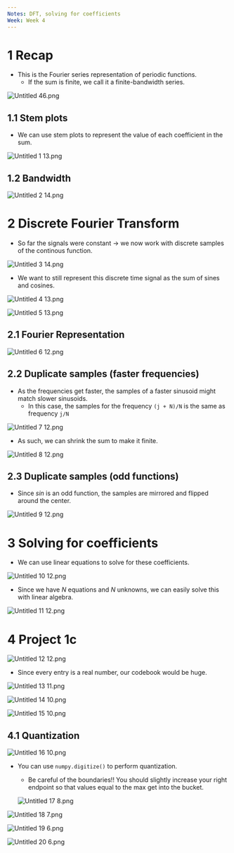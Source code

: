 ```yaml
---
Notes: DFT, solving for coefficients
Week: Week 4
---
```

# 1 Recap

- This is the Fourier series representation of periodic functions.
    - If the sum is finite, we call it a finite-bandwidth series.

![Untitled 46.png](../../attachments/Untitled%2046.png)

## 1.1 Stem plots

- We can use stem plots to represent the value of each coefficient in the sum.

![Untitled 1 13.png](../../attachments/Untitled%201%2013.png)

## 1.2 Bandwidth

![Untitled 2 14.png](../../attachments/Untitled%202%2014.png)

# 2 Discrete Fourier Transform

- So far the signals were constant → we now work with discrete samples of the continous function.

![Untitled 3 14.png](../../attachments/Untitled%203%2014.png)

- We want to still represent this discrete time signal as the sum of sines and cosines.

![Untitled 4 13.png](../../attachments/Untitled%204%2013.png)

![Untitled 5 13.png](../../attachments/Untitled%205%2013.png)

## 2.1 Fourier Representation

![Untitled 6 12.png](../../attachments/Untitled%206%2012.png)

## 2.2 Duplicate samples (faster frequencies)

- As the frequencies get faster, the samples of a faster sinusoid might match slower sinusoids.
    - In this case, the samples for the frequency `(j + N)/N` is the same as frequency `j/N`

![Untitled 7 12.png](../../attachments/Untitled%207%2012.png)

- As such, we can shrink the sum to make it finite.

![Untitled 8 12.png](../../attachments/Untitled%208%2012.png)

## 2.3 Duplicate samples (odd functions)

- Since $sin$﻿ is an odd function, the samples are mirrored and flipped around the center.

![Untitled 9 12.png](../../attachments/Untitled%209%2012.png)

# 3 Solving for coefficients

- We can use linear equations to solve for these coefficients.

![Untitled 10 12.png](../../attachments/Untitled%2010%2012.png)

- Since we have $N$﻿ equations and $N$﻿ unknowns, we can easily solve this with linear algebra.

![Untitled 11 12.png](../../attachments/Untitled%2011%2012.png)

  

# 4 Project 1c

![Untitled 12 12.png](../../attachments/Untitled%2012%2012.png)

- Since every entry is a real number, our codebook would be huge.

![Untitled 13 11.png](../../attachments/Untitled%2013%2011.png)

![Untitled 14 10.png](../../attachments/Untitled%2014%2010.png)

![Untitled 15 10.png](../../attachments/Untitled%2015%2010.png)

## 4.1 Quantization

![Untitled 16 10.png](../../attachments/Untitled%2016%2010.png)

- You can use `numpy.digitize()` to perform quantization.
    
    - Be careful of the boundaries!! You should slightly increase your right endpoint so that values equal to the max get into the bucket.
    
    ![Untitled 17 8.png](../../attachments/Untitled%2017%208.png)
    

![Untitled 18 7.png](../../attachments/Untitled%2018%207.png)

![Untitled 19 6.png](../../attachments/Untitled%2019%206.png)

![Untitled 20 6.png](../../attachments/Untitled%2020%206.png)